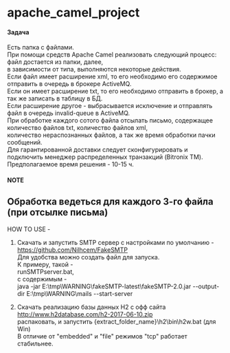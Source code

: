 
# apache_camel_project  

#### Задача   
Есть папка с файлами.    
При помощи средств Apache Camel реализовать следующий процесс:   
файл достается из папки, далее,    
в зависимости от типа, выполняются некоторые действия.    
Если файл имеет расширение xml, то его необходимо его содержимое отправить в очередь в брокере ActiveMQ.    
Если он имеет расширение txt, то его необходимо отправить в брокер, а так же записать в таблицу в БД.    
Если расширение другое - выбрасывается исключение и отправлять файл в очередь invalid-queue в ActiveMQ.    
При обработке каждого сотого файла отсылать письмо, содержащее количество файлов txt, количество файлов xml,    
количество нераспознанных файлов, а так же время обработки пачки сообщений.    
Для гарантированной доставки следует сконфигурировать и подключить менеджер распределенных транзакций (Bitronix TM).    
Предполагаемое время решения - 10-15 ч.  

#### NOTE    
Обработка ведеться для каждого 3-го файла (при отсылке письма)
-----------------------------------------------
HOW TO USE -  

1) Скачать и запустить SMTP сервер c настройками по умолчанию -  
https://github.com/Nilhcem/FakeSMTP  
Для удобства можно создать файл для запуска.  
К примеру, такой -   
runSMTPserver.bat,  
с содержимым -  
java -jar E:\tmp\WARNING\fakeSMTP-latest\fakeSMTP-2.0.jar --output-dir E:\tmp\WARNING\mails --start-server   

2) Скачать реализацию базы данных H2 с офф сайта  
http://www.h2database.com/h2-2017-06-10.zip  
распаковать, и запустить {extract_folder_name}\h2\bin\h2w.bat (для Win)  
В отличие от "embedded" и "file" режимов "tcp" работает стабильнее.  




